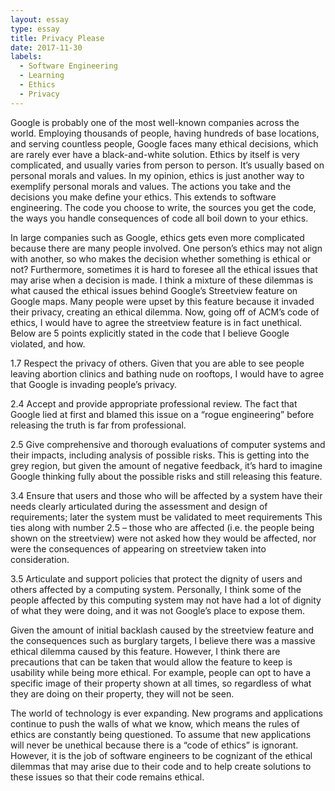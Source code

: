 ```yaml
---
layout: essay
type: essay
title: Privacy Please
date: 2017-11-30
labels:
  - Software Engineering
  - Learning
  - Ethics
  - Privacy
---
```


Google is probably one of the most well-known companies across the world. Employing thousands of people, having hundreds of base locations, and serving countless people, Google faces many ethical decisions, which are rarely ever have a black-and-white solution. Ethics by itself is very complicated, and usually varies from person to person. It’s usually based on personal morals and values. In my opinion, ethics is just another way to exemplify personal morals and values. The actions you take and the decisions you make define your ethics. This extends to software engineering. The code you choose to write, the sources you get the code, the ways you handle consequences of code all boil down to your ethics.


In large companies such as Google, ethics gets even more complicated because there are many people involved. One person’s ethics may not align with another, so who makes the decision whether something is ethical or not? Furthermore, sometimes it is hard to foresee all the ethical issues that may arise when a decision is made. I think a mixture of these dilemmas is what caused the ethical issues behind Google’s Streetview feature on Google maps. Many people were upset by this feature because it invaded their privacy, creating an ethical dilemma. Now, going off of ACM’s code of ethics, I would have to agree the streetview feature is in fact unethical. Below are 5 points explicitly stated in the code that I believe Google violated, and how.

1.7 Respect the privacy of others.
Given that you are able to see people leaving abortion clinics and bathing nude on rooftops, I would have to agree that Google is invading people’s privacy.

2.4 Accept and provide appropriate professional review.
The fact that Google lied at first and blamed this issue on a “rogue engineering” before releasing the truth is far from professional.

2.5 Give comprehensive and thorough evaluations of computer systems and their impacts, including analysis of possible risks.
This is getting into the grey region, but given the amount of negative feedback, it’s hard to imagine Google thinking fully about the possible risks and still releasing this feature.

3.4 Ensure that users and those who will be affected by a system have their needs clearly articulated during the assessment and design of requirements; later the system must be validated to meet requirements
This ties along with number 2.5 – those who are affected (i.e. the people being shown on the streetview) were not asked how they would be affected, nor were the consequences of appearing on streetview taken into consideration.

3.5 Articulate and support policies that protect the dignity of users and others affected by a computing system.
Personally, I think some of the people affected by this computing system may not have had a lot of dignity of what they were doing, and it was not Google’s place to expose them. 

Given the amount of initial backlash caused by the streetview feature and the consequences such as burglary targets, I believe there was a massive ethical dilemma caused by this feature. However, I think there are precautions that can be taken that would allow the feature to keep is usability while being more ethical. For example, people can opt to have a specific image of their property shown at all times, so regardless of what they are doing on their property, they will not be seen. 

The world of technology is ever expanding. New programs and applications continue to push the walls of what we know, which means the rules of ethics are constantly being questioned. To assume that new applications will never be unethical because there is a “code of ethics” is ignorant. However, it is the job of software engineers to be cognizant of the ethical dilemmas that may arise due to their code and to help create solutions to these issues so that their code remains ethical. 


